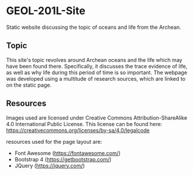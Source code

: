 # GEOL-201L-Site
Static website discussing the topic of oceans and life from the Archean.

## Topic

This site's topic revolves around Archean oceans and the life which may have been found there. 
Specifically, it discusses the trace evidence of life, as well as why life during this period of time is so important.
The webpage was developed using a multitude of research sources, which are linked to on the static page.

## Resources

Images used are licensed under Creative Commons Attribution-ShareAlike 4.0 International Public License.
This license can be found here: https://creativecommons.org/licenses/by-sa/4.0/legalcode

resources used for the page layout are:

- Font Awesome (https://fontawesome.com/)
- Bootstrap 4 (https://getbootstrap.com/)
- JQuery (https://jquery.com/)
